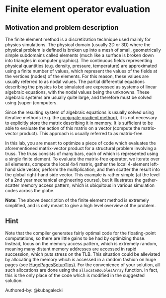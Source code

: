 # Finite element operator evaluation

## Motivation and problem description
The finite element method is a discretization technique used mainly for physics simulations.
The physical domain (usually 2D or 3D) where the physical problem is defined is broken up into a mesh of small, geometrically simple subdomains called elements (much like a surface is broken down into triangles in computer graphics).
The continuous fields representing physical quantities (e.g. density, pressure, temperature) are approximated using a finite number of values, which represent the values of the fields at the vertices (nodes) of the elements.
For this reason, these values are usually referred to as nodal values.
The partial differential equations describing the physics to be simulated are expressed as systems of linear algebraic equations, with the nodal values being the unknowns.
These algebraic systems are usually quite large, and therefore must be solved using (super-)computers.

Since the resulting system of algebraic equations is usually solved using iterative methods (e.g. the [conjugate gradient method](https://en.wikipedia.org/wiki/Conjugate_gradient_method)), it is not necessary to explicitly store the matrix describing it in memory.
It is sufficient to be able to evaluate the action of this matrix on a vector (compute the matrix-vector product).
This approach is usually referred to as matrix-free.

In this lab, you are meant to optimize a piece of code which evaluates the aforementioned matrix-vector product for a structural problem involving a truss.
The truss consists of many bars, each of which is represented using a single finite element.
To evaluate the matrix-free operator, we iterate over all elements, compute the local 4x4 matrix, gather the local 4-element left-hand side vector, perform the multiplication, and then scatter the result into the global right-hand side vector.
This example is rather simple (at the level of a 2nd year mechanical engineering course), but it illustrates the gather-scatter memory access pattern, which is ubiquitous in various simulation codes across the globe.

**Note**: The above description of the finite element method is extremely simplified, and is only meant to give a high level overview of the problem.

## Hint
Note that the compiler generates fairly optimal code for the floating-point computations, so there are little gains to be had by optimizing those.
Instead, focus on the memory access pattern, which is extremely random, meaning many distant memory addresses are accessed in rapid succession, which puts stress on the TLB.
This situation could be alleviated by allocating the memory which is accessed in a random fashion on huge pages (see [HugePagesSetupTips](HugePagesSetupTips.md)).
For the convenience of your solution, all such allocations are done using the `allocateDoublesArray` function.
In fact, this is the only place of the code which is modified in the suggested solution.

Authored-by: @kubagalecki
